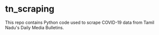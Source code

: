 # tn_scraping

This repo contains Python code used to scrape COVID-19 data from Tamil Nadu's Daily Media Bulletins.
